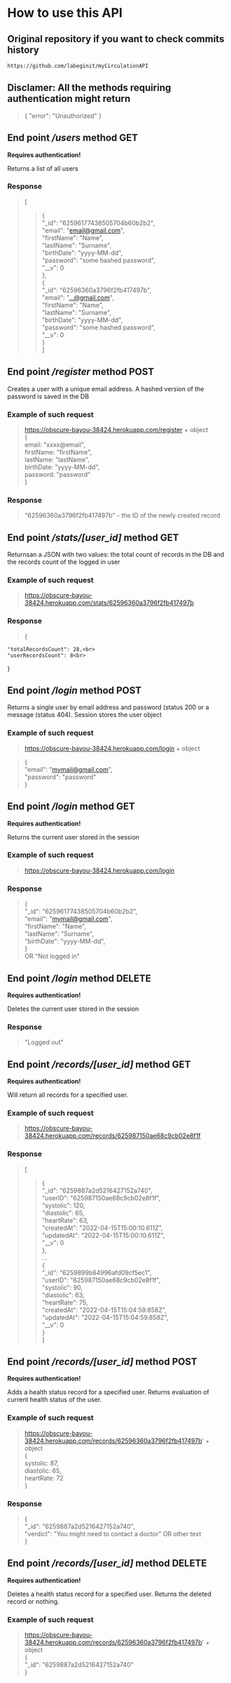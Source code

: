 # How to use this API <br>

## Original repository if you want to check commits history

```sh
https://github.com/labeginit/myCirculationAPI
```

## Disclamer: All the methods requiring authentication might return

> {
> "error": "Unauthorized"
> }

## End point _/users_ method GET<br>

**Requires authentication!**

Returns a list of all users<br>

### Response<br>

> [<br>
> > {<br>
> > "_id": "62596177438505704b60b2b2",<br>
> > "email": "email@gmail.com",<br>
> > "firstName": "Name",<br>
> > "lastName": "Surname",<br>
> > "birthDate": "yyyy-MM-dd",<br>
> > "password": "some hashed password",<br>
> > "__v": 0<br>
> > },<br>
> > {<br>
> > "_id": "62596360a3796f2fb417497b",<br>
> > "email": "...@gmail.com",<br>
> > "firstName": "Name",<br>
> > "lastName": "Surname",<br>
> > "birthDate": "yyyy-MM-dd",<br>
> > "password": "some hashed password",<br>
> > "__v": 0<br>
> > }<br>
> >]<br>

## End point _/register_ method POST<br>

Creates a user with a unique email address. A hashed version of the password is saved in the DB<br>

### Example of such request<br>

> https://obscure-bayou-38424.herokuapp.com/register + object <br>
> {<br>
> email: "xxxx@email",<br>
> firstName: "firstName",<br>
> lastName: "lastName",<br>
> birthDate: "yyyy-MM-dd",<br>
> password: "password"<br>
> }<br>

### Response<br>

> "62596360a3796f2fb417497b" - the ID of the newly created record<br>

## End point _/stats/[user_id]_ method GET<br>

Returnsan a JSON with two values: the total count of records in the DB and the records count of the logged in user<br>

### Example of such request<br>

> https://obscure-bayou-38424.herokuapp.com/stats/62596360a3796f2fb417497b <br>

### Response<br>

> {<br>

    "totalRecordsCount": 28,<br>
    "userRecordsCount": 8<br>

}<br>

## End point _/login_ method POST<br>

Returns a single user by email address and password (status 200 or a message (status 404). Session stores the user object<br>

### Example of such request<br>

> https://obscure-bayou-38424.herokuapp.com/login + object<br>

> {<br>
> "email": "mymail@gmail.com",<br>
> "password": "password"<br>
> }<br>

## End point _/login_ method GET<br>

**Requires authentication!**

Returns the current user stored in the session<br>

### Example of such request<br>

> https://obscure-bayou-38424.herokuapp.com/login <br>

### Response<br>

> {<br>
> "\_id": "62596177438505704b60b2b2",<br>
> "email": "mymail@gmail.com",<br>
> "firstName": "Name",<br>
> "lastName": "Surname",<br>
> "birthDate": "yyyy-MM-dd",<br>
> }<br>
> OR "Not logged in"<br>

## End point _/login_ method DELETE<br>

**Requires authentication!**

Deletes the current user stored in the session<br>

### Response<br>

> "Logged out"<br>

## End point _/records/[user_id]_ method GET<br>

**Requires authentication!**

Will return all records for a specified user.<br>

### Example of such request<br>

> https://obscure-bayou-38424.herokuapp.com/records/625987150ae68c9cb02e8f1f<br>

### Response<br>

> [<br>
> > {<br>
> > "_id": "6259887a2d5216427152a740",<br>
> > "userID": "625987150ae68c9cb02e8f1f",<br>
> > "systolic": 120,<br>
> > "diastolic": 65,<br>
> > "heartRate": 63,<br>
> > "createdAt": "2022-04-15T15:00:10.611Z",<br>
> > "updatedAt": "2022-04-15T15:00:10.611Z",<br>
> > "__v": 0<br>
> > },<br>
> > ...<br>
> > {<br>
> > "_id": "6259899b84996afd09cf5ec1",<br>
> > "userID": "625987150ae68c9cb02e8f1f",<br>
> > "systolic": 90,<br>
> > "diastolic": 63,<br>
> > "heartRate": 75,<br>
> > "createdAt": "2022-04-15T15:04:59.858Z",<br>
> > "updatedAt": "2022-04-15T15:04:59.858Z",<br>
> > "__v": 0<br>
> > }<br>
> >]<br>

## End point _/records/[user_id]_ method POST<br>

**Requires authentication!**

Adds a health status record for a specified user. Returns evaluation of current health status of the user.<br>

### Example of such request<br>

> https://obscure-bayou-38424.herokuapp.com/records/62596360a3796f2fb417497b' + object <br>
> {<br>
> systolic: 87,<br>
> diastolic: 65,<br>
> heartRate: 72<br>
> }<br>

### Response<br>

> {<br>
> "\_id": "6259887a2d5216427152a740",<br>
> "verdict": "You might need to contact a doctor" OR other text<br>
> }<br>

## End point _/records/[user_id]_ method DELETE<br>

**Requires authentication!**

Deletes a health status record for a specified user. Returns the deleted record or nothing.<br>

### Example of such request<br>

> https://obscure-bayou-38424.herokuapp.com/records/62596360a3796f2fb417497b' + object <br>
> {<br>
> "\_id": "6259887a2d5216427152a740"<br>
> }<br>

